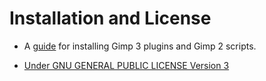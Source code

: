 
# Installation and License

* A [guide](https://script-fu.github.io/2022/12/02/QuickStart.html) for installing Gimp 3 plugins and Gimp 2 scripts.  
  
* [Under GNU GENERAL PUBLIC LICENSE Version 3](https://github.com/script-fu/script-fu.github.io/blob/main/LICENSE)  
  
  



